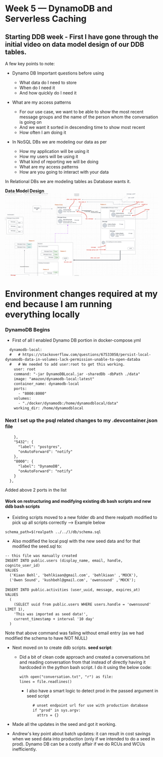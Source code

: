 # Week 5 — DynamoDB and Serverless Caching

## Starting DDB week - First I have gone through the initial video on data model design of our DDB tables.

A few key points to note:

- Dynamo DB Important questions before using

  - What data do I need to store
  - When do I need it
  - And how quickly do I need it

- What are my access patterns

  - For our use case, we want to be able to show the most recent message groups and the name of the person whom the conversation is going on
  - And we want it sorted in descending time to show most recent
  - How often I am doing it

- In NoSQL DBs we are modeling our data as per

  - How my application will be using it
  - How my users will be using it
  - What kind of reporting we will be doing
  - What are my access patterns
  - How are you going to interact with your data

In Relational DBs we are modeling tables as Database wants it.

**Data Model Design**
![Data Model Design](assets/week5/data_model.png)


# Environment changes required at my end because I am running everything locally

### DynamoDB Begins
- First of all I enabled Dynamo DB portion in docker-compose.yml

```
  dynamodb-local:
  #   # https://stackoverflow.com/questions/67533058/persist-local-dynamodb-data-in-volumes-lack-permission-unable-to-open-databa
  #   # We needed to add user:root to get this working.
    user: root
    command: "-jar DynamoDBLocal.jar -sharedDb -dbPath ./data"
    image: "amazon/dynamodb-local:latest"
    container_name: dynamodb-local
    ports:
      - "8000:8000"
    volumes:
      - "./docker/dynamodb:/home/dynamodblocal/data"
    working_dir: /home/dynamodblocal
```


### Next I set up the psql related changes to my .devcontainer.json file
```
    },
    "5432": {
      "label": "postgres",
      "onAutoForward": "notify"
    },
    "8000": {
      "label": "DynamoDB",
      "onAutoForward": "notify"
    }
  },
```
Added above 2 ports in the list

#### Work on restructuring and modifying existing db bash scripts and new ddb bash scripts
- Existing scripts moved to a new folder db and there realpath modified to pick up all scripts correctly --> Example below
```
schema_path=$(realpath ../../)/db/schema.sql
```

- Also modified the local psql with the new seed data and for that modified the seed.sql to:
```
-- this file was manually created
INSERT INTO public.users (display_name, email, handle, cognito_user_id)
VALUES
  ('Kiaan Behl', 'behlkiaan@gmail.com', 'behlkiaan' ,'MOCK'),
  ('Owen Sound', 'kushbehl@gmail.com', 'owensound' ,'MOCK');

INSERT INTO public.activities (user_uuid, message, expires_at)
VALUES
  (
    (SELECT uuid from public.users WHERE users.handle = 'owensound' LIMIT 1),
    'This was imported as seed data!',
    current_timestamp + interval '10 day'
  )
```
Note that above command was failing without email entry (as we had modified the schema to have NOT NULL)

- Next moved on to create ddb scripts.
  **seed script**:
  - Did a bit of clean code approach and created a conversations.txt and reading conversation from that instead of directly having it 
    hardcoded in the python bash script. I do it using the below code:
    ``` 
    with open("conversation.txt", "r") as file:
    lines = file.readlines()
    ```

    - I also have a smart logic to detect prod in the passed argument in seed script
    ```
          # unset endpoint url for use with production database
          if "prod" in sys.argv:
            attrs = {}
    ```

- Made all the updates in the seed and got it working.
- Andrew's key point about batch updates: it can result in cost savings when we seed data into production (only if we intended to
do a seed in prod). Dynamo DB can be a costly affair if we do RCUs and WCUs inefficiently.


